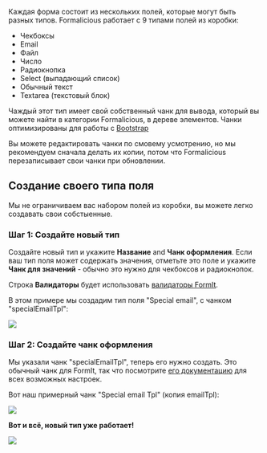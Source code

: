 Каждая форма состоит из нескольких полей, которые могут быть разных типов. Formalicious работает с 9 типами полей из коробки:

* Чекбоксы
* Email
* Файл
* Число
* Радиокнопка
* Select (выпадающий список)
* Обычный текст
* Textarea (текстовый блок)

Чаждый этот тип имеет свой собственный чанк для вывода, который вы можете найти в категории Formalicious, в дереве элементов.
Чанки оптимизированы для работы с [Bootstrap][1]

Вы можете редактировать чанки по смовему усмотрению, но мы рекомендуем сначала делать их копии, потом что Formalicious
перезаписывает свои чанки при обновлении.

## Создание своего типа поля

Мы не ограничиваем вас набором полей из коробки, вы можете легко создавать свои собстыенные.

### Шаг 1: Создайте новый тип

Создайте новый тип и укажите **Название** and **Чанк оформления**.
Если ваш тип поля может содержать значения, отметьте это поле и укажите **Чанк для значений** - обычно это нужно для чекбоксов и радиокнопок.

Строка **Валидаторы** будет использовать [валидаторы FormIt][2].

В этом примере мы создадим тип поля "Special email", с чанком "specialEmailTpl":

[![](https://file.modx.pro/files/d/7/a/d7ae1dc71e9b71a1a03521d584571b80s.jpg)](https://file.modx.pro/files/d/7/a/d7ae1dc71e9b71a1a03521d584571b80.png)

### Шаг 2: Создайте чанк оформления

Мы указали чанк "specialEmailTpl", теперь его нужно создать.
Это обычный чанк для FormIt, так что посмотрите [его документацию][3] для всех возможных настроек.

Вот наш примерный чанк "Special email Tpl" (копия emailTpl):

[![](https://file.modx.pro/files/4/6/7/46728999a4efeff2b6d556cf643cc8ccs.jpg)](https://file.modx.pro/files/4/6/7/46728999a4efeff2b6d556cf643cc8cc.png)

**Вот и всё, новый тип уже работает!**

[![](https://file.modx.pro/files/8/2/1/8214b0b96a62c7421e1df59477accbeds.jpg)](https://file.modx.pro/files/8/2/1/8214b0b96a62c7421e1df59477accbed.png)

[1]: http://getbootstrap.com
[2]: https://docs.modx.com/extras/revo/formit/formit.validators
[3]: https://docs.modx.com/extras/revo/formit/formit.tutorials-and-examples/
